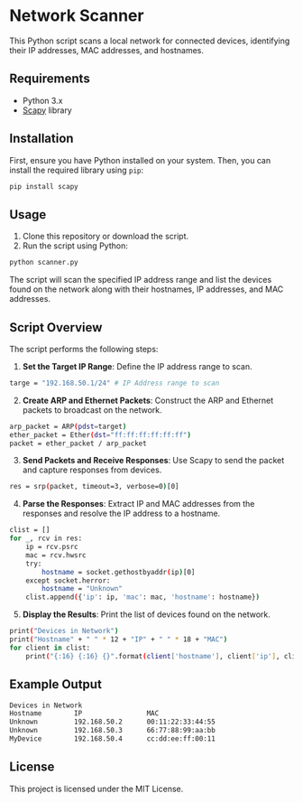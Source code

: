 # Network Scanner

This Python script scans a local network for connected devices, identifying their IP addresses, MAC addresses, and hostnames.

## Requirements

- Python 3.x
- [Scapy](https://scapy.net/) library

## Installation

First, ensure you have Python installed on your system. Then, you can install the required library using `pip`:

```sh
pip install scapy
```

## Usage
1. Clone this repository or download the script.
2. Run the script using Python:
```sh
python scanner.py
```

The script will scan the specified IP address range and list the devices found on the network along with their hostnames, IP addresses, and MAC addresses.

## Script Overview
The script performs the following steps:

1. **Set the Target IP Range**: Define the IP address range to scan.
```sh
targe = "192.168.50.1/24" # IP Address range to scan
```
2. **Create ARP and Ethernet Packets**: Construct the ARP and Ethernet packets to broadcast on the network.
```sh
arp_packet = ARP(pdst=target)
ether_packet = Ether(dst="ff:ff:ff:ff:ff:ff")
packet = ether_packet / arp_packet
```
3. **Send Packets and Receive Responses**: Use Scapy to send the packet and capture responses from devices.
```sh
res = srp(packet, timeout=3, verbose=0)[0]
```
4. **Parse the Responses**: Extract IP and MAC addresses from the responses and resolve the IP address to a hostname.
```sh
clist = []
for _, rcv in res:
    ip = rcv.psrc
    mac = rcv.hwsrc
    try:
        hostname = socket.gethostbyaddr(ip)[0]
    except socket.herror:
        hostname = "Unknown"
    clist.append({'ip': ip, 'mac': mac, 'hostname': hostname})
```
5. **Display the Results**: Print the list of devices found on the network.
```sh
print("Devices in Network")
print("Hostname" + " " * 12 + "IP" + " " * 18 + "MAC")
for client in clist:
    print("{:16} {:16} {}".format(client['hostname'], client['ip'], client['mac']))
```

## Example Output
```sh
Devices in Network
Hostname        IP                MAC
Unknown         192.168.50.2      00:11:22:33:44:55
Unknown         192.168.50.3      66:77:88:99:aa:bb
MyDevice        192.168.50.4      cc:dd:ee:ff:00:11
```

## License
This project is licensed under the MIT License.
